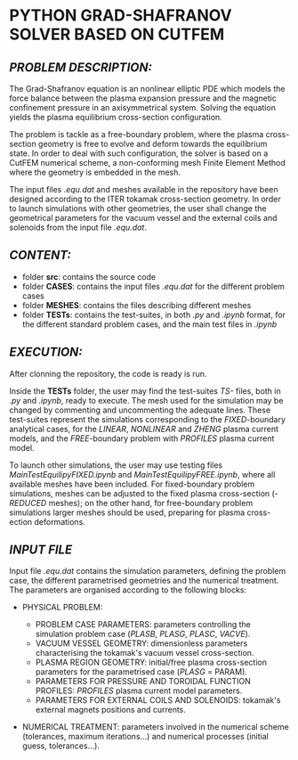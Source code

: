 # **PYTHON GRAD-SHAFRANOV SOLVER BASED ON CUTFEM**

## *PROBLEM DESCRIPTION:*

The Grad-Shafranov equation is an nonlinear elliptic PDE which models the force balance between the plasma expansion pressure and the magnetic confinement pressure in an axisymmetrical system. Solving the equation yields the plasma equilibrium cross-section configuration.

The problem is tackle as a free-boundary problem, where the plasma cross-section geometry is free to evolve and deform towards the equilibrium state. In order to deal with such configuration, the solver is based on a CutFEM numerical scheme, a non-conforming mesh Finite Element Method where the geometry is embedded in the mesh. 

The input files *.equ.dat* and meshes available in the repository have been designed according to the ITER tokamak cross-section geometry. In order to launch simulations with other geometries, the user shall change the geometrical parameters for the vacuum vessel and the external coils and solenoids from the input file *.equ.dat*.

## *CONTENT:*
- folder **src**: contains the source code
- folder **CASES**: contains the input files *.equ.dat* for the different problem cases
- folder **MESHES**: contains the files describing different meshes
- folder **TESTs**: contains the test-suites, in both *.py* and *.ipynb* format, for the different standard problem cases, and the main test files in *.ipynb*

## *EXECUTION:*

After clonning the repository, the code is ready is run. 

Inside the **TESTs** folder, the user may find the test-suites *TS-* files, both in *.py* and *.ipynb*, ready to execute. The mesh used for the simulation may be changed by commenting and uncommenting the adequate lines. These test-suites represent the simulations corresponding to the *FIXED*-boundary analytical cases, for the *LINEAR*, *NONLINEAR* and *ZHENG* plasma current models, and the *FREE*-boundary problem with *PROFILES* plasma current model.

To launch other simulations, the user may use testing files *MainTestEquilipyFIXED.ipynb* and *MainTestEquilipyFREE.ipynb*, where all available meshes have been included. For fixed-boundary problem simulations, meshes can be adjusted to the fixed plasma cross-section (*-REDUCED* meshes); on the other hand, for free-boundary problem simulations larger meshes should be used, preparing for plasma cross-ection deformations. 

## *INPUT FILE*

Input file *.equ.dat* contains the simulation parameters, defining the problem case, the different parametrised geometries and the numerical treatment. The parameters are organised according to the following blocks:

- PHYSICAL PROBLEM:
    - PROBLEM CASE PARAMETERS: parameters controlling the simulation problem case (*PLASB*, *PLASG*, *PLASC*, *VACVE*).
    - VACUUM VESSEL GEOMETRY: dimensionless parameters characterising the tokamak's vacuum vessel cross-section.
    - PLASMA REGION GEOMETRY: initial/free plasma cross-section parameters for the parametrised case (*PLASG* = PARAM).   
    - PARAMETERS FOR PRESSURE AND TOROIDAL FUNCTION PROFILES: *PROFILES* plasma current model parameters.
    - PARAMETERS FOR EXTERNAL COILS AND SOLENOIDS: tokamak's external magnets positions and currents. 

- NUMERICAL TREATMENT: parameters involved in the numerical scheme (tolerances, maximum iterations...) and numerical processes (initial guess, tolerances...).

